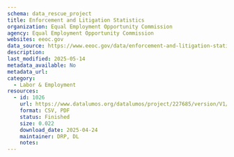 ```yaml
---
schema: data_rescue_project 
title: Enforcement and Litigation Statistics
organization: Equal Employment Opportunity Commission
agency: Equal Employment Opportunity Commission
websites: eeoc.gov
data_source: https://www.eeoc.gov/data/enforcement-and-litigation-statistics-0
description: 
last_modified: 2025-05-14
metadata_available: No
metadata_url: 
category:
  - Labor & Employment 
resources:
  - id: 1026
    url: https://www.datalumos.org/datalumos/project/227685/version/V1/view
    format: CSV, PDF
    status: Finished
    size: 0.022
    download_date: 2025-04-24
    maintainer: DRP, DL
    notes: 
---
```

